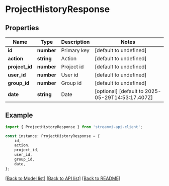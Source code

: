 # ProjectHistoryResponse


## Properties

Name | Type | Description | Notes
------------ | ------------- | ------------- | -------------
**id** | **number** | Primary key | [default to undefined]
**action** | **string** | Action | [default to undefined]
**project_id** | **number** | Project id | [default to undefined]
**user_id** | **number** | User id | [default to undefined]
**group_id** | **number** | Group id | [default to undefined]
**date** | **string** | Date | [optional] [default to 2025-05-29T14:53:17.407Z]

## Example

```typescript
import { ProjectHistoryResponse } from 'streamvi-api-client';

const instance: ProjectHistoryResponse = {
    id,
    action,
    project_id,
    user_id,
    group_id,
    date,
};
```

[[Back to Model list]](../README.md#documentation-for-models) [[Back to API list]](../README.md#documentation-for-api-endpoints) [[Back to README]](../README.md)
